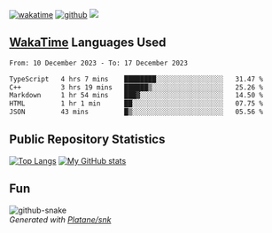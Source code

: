 [![wakatime](https://wakatime.com/badge/user/82c377cd-a54c-404c-b7df-177b313ca539.svg)](https://wakatime.com/@82c377cd-a54c-404c-b7df-177b313ca539)
[![github](https://img.shields.io/github/followers/xinthose?logo=github&style=plastic)](https://github.com/alanhamlett?tab=followers)
![](https://komarev.com/ghpvc/?username=xinthose)


## [WakaTime](https://wakatime.com/) Languages Used
<!--START_SECTION:waka-->

```txt
From: 10 December 2023 - To: 17 December 2023

TypeScript   4 hrs 7 mins    ████████░░░░░░░░░░░░░░░░░   31.47 %
C++          3 hrs 19 mins   ██████▒░░░░░░░░░░░░░░░░░░   25.26 %
Markdown     1 hr 54 mins    ███▓░░░░░░░░░░░░░░░░░░░░░   14.50 %
HTML         1 hr 1 min      ██░░░░░░░░░░░░░░░░░░░░░░░   07.75 %
JSON         43 mins         █▒░░░░░░░░░░░░░░░░░░░░░░░   05.56 %
```

<!--END_SECTION:waka-->

## Public Repository Statistics 

[![Top Langs](https://github-readme-stats.vercel.app/api/top-langs/?username=xinthose)](https://github.com/anuraghazra/github-readme-stats)
[![My GitHub stats](https://github-readme-stats.vercel.app/api?username=xinthose&show_icons=true)](https://github.com/anuraghazra/github-readme-stats)

## Fun

<picture>
  <source media="(prefers-color-scheme: dark)" srcset="https://raw.githubusercontent.com/xinthose/xinthose/output/github-contribution-grid-snake-dark.svg" />
  <source media="(prefers-color-scheme: light)" srcset="https://raw.githubusercontent.com/xinthose/xinthose/output/github-contribution-grid-snake.svg" />
  <img alt="github-snake" src="github-snake.svg" />
</picture>
<br />
<em>
  Generated with
  <a href="https://github.com/Platane/snk">
    Platane/snk
  <a/>
</em>
